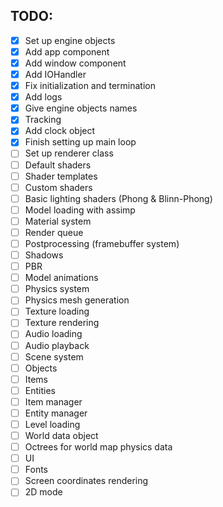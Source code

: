 ## TODO:

- [X] Set up engine objects
- [X] Add app component
- [X] Add window component
- [X] Add IOHandler
- [X] Fix initialization and termination
- [X] Add logs
- [X] Give engine objects names
- [X] Tracking
- [X] Add clock object
- [X] Finish setting up main loop
- [ ] Set up renderer class
- [ ] Default shaders
- [ ] Shader templates
- [ ] Custom shaders
- [ ] Basic lighting shaders (Phong & Blinn-Phong)
- [ ] Model loading with assimp
- [ ] Material system
- [ ] Render queue
- [ ] Postprocessing (framebuffer system)
- [ ] Shadows
- [ ] PBR
- [ ] Model animations
- [ ] Physics system
- [ ] Physics mesh generation
- [ ] Texture loading
- [ ] Texture rendering
- [ ] Audio loading
- [ ] Audio playback
- [ ] Scene system
- [ ] Objects
- [ ] Items
- [ ] Entities
- [ ] Item manager
- [ ] Entity manager
- [ ] Level loading
- [ ] World data object
- [ ] Octrees for world map physics data
- [ ] UI
- [ ] Fonts
- [ ] Screen coordinates rendering
- [ ] 2D mode